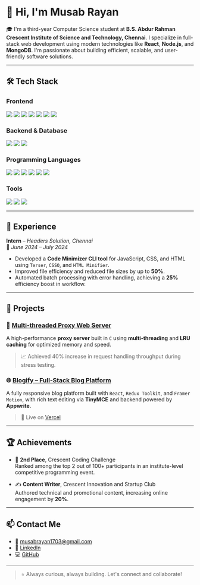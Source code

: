 # 👋 Hi, I'm Musab Rayan

🎓 I'm a third-year Computer Science student at **B.S. Abdur Rahman Crescent Institute of Science and Technology, Chennai**. I specialize in full-stack web development using modern technologies like **React**, **Node.js**, and **MongoDB**. I'm passionate about building efficient, scalable, and user-friendly software solutions.

---

## 🛠️ Tech Stack

### **Frontend**
<p align="left">
  <img src="https://img.shields.io/badge/React-20232A?style=for-the-badge&logo=react&logoColor=61DAFB" />
  <img src="https://img.shields.io/badge/JavaScript-F7DF1E?style=for-the-badge&logo=javascript&logoColor=black" />
  <img src="https://img.shields.io/badge/HTML5-E34F26?style=for-the-badge&logo=html5&logoColor=white" />
  <img src="https://img.shields.io/badge/CSS3-1572B6?style=for-the-badge&logo=css3&logoColor=white" />
  <img src="https://img.shields.io/badge/Tailwind_CSS-38B2AC?style=for-the-badge&logo=tailwind-css&logoColor=white" />
  <img src="https://img.shields.io/badge/Bootstrap-563D7C?style=for-the-badge&logo=bootstrap&logoColor=white" />
  <img src="https://img.shields.io/badge/Framer_Motion-000000?style=for-the-badge&logo=framer&logoColor=white" />
</p>

### **Backend & Database**
<p align="left">
  <img src="https://img.shields.io/badge/Node.js-339933?style=for-the-badge&logo=nodedotjs&logoColor=white" />
  <img src="https://img.shields.io/badge/Express.js-000000?style=for-the-badge&logo=express&logoColor=white" />
  <img src="https://img.shields.io/badge/MongoDB-4EA94B?style=for-the-badge&logo=mongodb&logoColor=white" />
</p>

### **Programming Languages**
<p align="left">
  <img src="https://img.shields.io/badge/C-00599C?style=for-the-badge&logo=c&logoColor=white" />
  <img src="https://img.shields.io/badge/C++-00599C?style=for-the-badge&logo=c%2B%2B&logoColor=white" />
  <img src="https://img.shields.io/badge/Java-007396?style=for-the-badge&logo=java&logoColor=white" />
  <img src="https://img.shields.io/badge/JavaScript-F7DF1E?style=for-the-badge&logo=javascript&logoColor=black" />
  <img src="https://img.shields.io/badge/Python-3776AB?style=for-the-badge&logo=python&logoColor=white" />
  <img src="https://img.shields.io/badge/SQL-003B57?style=for-the-badge&logo=mysql&logoColor=white" />
</p>

### **Tools**
<p align="left">
  <img src="https://img.shields.io/badge/Git-F05032?style=for-the-badge&logo=git&logoColor=white" />
  <img src="https://img.shields.io/badge/GitHub-181717?style=for-the-badge&logo=github&logoColor=white" />
  <img src="https://img.shields.io/badge/Vercel-000000?style=for-the-badge&logo=vercel&logoColor=white" />
</p>

---

## 💼 Experience

**Intern** – *Headers Solution, Chennai*  
📅 *June 2024 – July 2024*

- Developed a **Code Minimizer CLI tool** for JavaScript, CSS, and HTML using `Terser`, `CSSO`, and `HTML Minifier`.
- Improved file efficiency and reduced file sizes by up to **50%**.
- Automated batch processing with error handling, achieving a **25%** efficiency boost in workflow.

---

## 🚀 Projects

### 🔗 [Multi-threaded Proxy Web Server](https://github.com/musabrayan/MultiThreaded_Proxy_WebServer)
A high-performance **proxy server** built in `C` using **multi-threading** and **LRU caching** for optimized memory and speed.  
> 📈 Achieved 40% increase in request handling throughput during stress testing.

### 🌐 [Blogify – Full-Stack Blog Platform](https://blogify-woad-one.vercel.app/)
A fully responsive blog platform built with `React`, `Redux Toolkit`, and `Framer Motion`, with rich text editing via **TinyMCE** and backend powered by **Appwrite**.  
> 🔗 Live on [Vercel](https://blogify-woad-one.vercel.app/)

---

## 🏆 Achievements

- 🥈 **2nd Place**, Crescent Coding Challenge  
  Ranked among the top 2 out of 100+ participants in an institute-level competitive programming event.

- ✍️ **Content Writer**, Crescent Innovation and Startup Club  
  Authored technical and promotional content, increasing online engagement by **20%**.

---

## 📫 Contact Me

- 📧 [musabrayan1703@gmail.com](mailto:musabrayan1703@gmail.com)  
- 🔗 [LinkedIn](https://www.linkedin.com/in/musab-rayan-87a391267/)  
- 💻 [GitHub](https://github.com/musabrayan)

---

> ⭐ Always curious, always building. Let's connect and collaborate!
